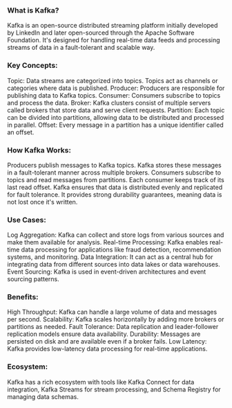 ### What is Kafka?
Kafka is an open-source distributed streaming platform initially developed by LinkedIn and later open-sourced through the Apache Software Foundation.
It's designed for handling real-time data feeds and processing streams of data in a fault-tolerant and scalable way.

### Key Concepts:
Topic: Data streams are categorized into topics. Topics act as channels or categories where data is published.
Producer: Producers are responsible for publishing data to Kafka topics.
Consumer: Consumers subscribe to topics and process the data.
Broker: Kafka clusters consist of multiple servers called brokers that store data and serve client requests.
Partition: Each topic can be divided into partitions, allowing data to be distributed and processed in parallel.
Offset: Every message in a partition has a unique identifier called an offset.

### How Kafka Works:
Producers publish messages to Kafka topics.
Kafka stores these messages in a fault-tolerant manner across multiple brokers.
Consumers subscribe to topics and read messages from partitions. Each consumer keeps track of its last read offset.
Kafka ensures that data is distributed evenly and replicated for fault tolerance.
It provides strong durability guarantees, meaning data is not lost once it's written.

### Use Cases:
Log Aggregation: Kafka can collect and store logs from various sources and make them available for analysis.
Real-time Processing: Kafka enables real-time data processing for applications like fraud detection, recommendation systems, and monitoring.
Data Integration: It can act as a central hub for integrating data from different sources into data lakes or data warehouses.
Event Sourcing: Kafka is used in event-driven architectures and event sourcing patterns.

### Benefits:
High Throughput: Kafka can handle a large volume of data and messages per second.
Scalability: Kafka scales horizontally by adding more brokers or partitions as needed.
Fault Tolerance: Data replication and leader-follower replication models ensure data availability.
Durability: Messages are persisted on disk and are available even if a broker fails.
Low Latency: Kafka provides low-latency data processing for real-time applications.

### Ecosystem:
Kafka has a rich ecosystem with tools like Kafka Connect for data integration, Kafka Streams for stream processing, and Schema Registry for managing data schemas.